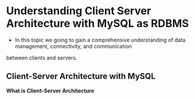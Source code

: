 # Understanding Client Server Architecture with MySQL as RDBMS

- In this topic we going to gain a comprehensive understanding of data management, connectivity, and communication

between clients and servers.

## Client-Server Architecture with MySQL

**What is Client-Server Architecture**
